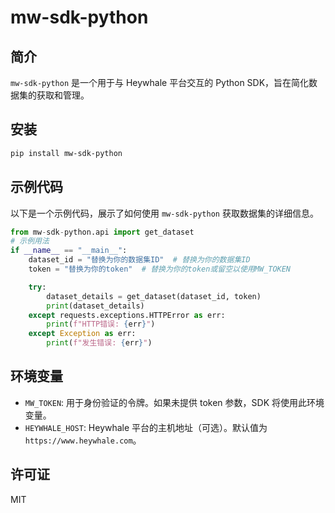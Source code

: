 # mw-sdk-python

## 简介
`mw-sdk-python` 是一个用于与 Heywhale 平台交互的 Python SDK，旨在简化数据集的获取和管理。

## 安装

```bash
pip install mw-sdk-python
```

## 示例代码

以下是一个示例代码，展示了如何使用 `mw-sdk-python` 获取数据集的详细信息。

```python
from mw-sdk-python.api import get_dataset
# 示例用法
if __name__ == "__main__":
    dataset_id = "替换为你的数据集ID"  # 替换为你的数据集ID
    token = "替换为你的token"  # 替换为你的token或留空以使用MW_TOKEN

    try:
        dataset_details = get_dataset(dataset_id, token)
        print(dataset_details)
    except requests.exceptions.HTTPError as err:
        print(f"HTTP错误: {err}")
    except Exception as err:
        print(f"发生错误: {err}")
```

## 环境变量

- `MW_TOKEN`: 用于身份验证的令牌。如果未提供 token 参数，SDK 将使用此环境变量。
- `HEYWHALE_HOST`: Heywhale 平台的主机地址（可选）。默认值为 `https://www.heywhale.com`。

## 许可证
MIT